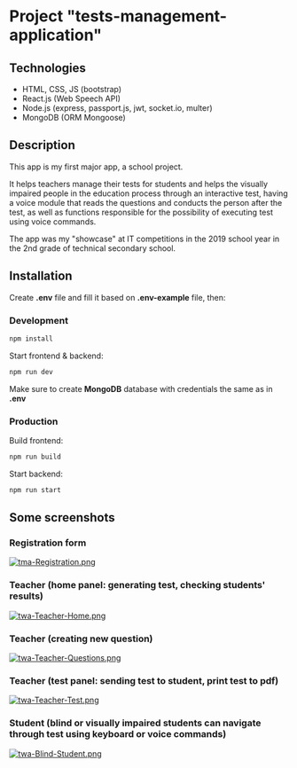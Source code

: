 # Project "tests-management-application"

## Technologies

- HTML, CSS, JS (bootstrap)
- React.js (Web Speech API)
- Node.js (express, passport.js, jwt, socket.io, multer)
- MongoDB (ORM Mongoose)

## Description

This app is my first major app, a school project.

It helps teachers manage their tests for students and helps the visually impaired people in the education process through an interactive test, having a voice module that reads the questions and conducts the person after the test, as well as functions responsible for the possibility of executing test using voice commands.

The app was my "showcase" at IT competitions in the 2019 school year in the 2nd grade of technical secondary school.

## Installation

Create **.env** file and fill it based on **.env-example** file, then:

### Development

```bash
npm install
```
Start frontend & backend: 
```bash
npm run dev
```

Make sure to create **MongoDB** database with credentials the same as in **.env**

### Production

Build frontend: 
```bash
npm run build
```
Start backend: 
```bash
npm run start
```

## Some screenshots

### Registration form
[![tma-Registration.png](https://i.postimg.cc/W1MhVX43/tma-Registration.png)](https://postimg.cc/Snxy7LCF)

### Teacher (home panel: generating test, checking students' results)
[![twa-Teacher-Home.png](https://i.postimg.cc/BvjZ6pSH/twa-Teacher-Home.png)](https://postimg.cc/cKNGkQ8L)

### Teacher (creating new question)
[![twa-Teacher-Questions.png](https://i.postimg.cc/Y9sW0RmW/twa-Teacher-Questions.png)](https://postimg.cc/njqzwv2F)

### Teacher (test panel: sending test to student, print test to pdf)
[![twa-Teacher-Test.png](https://i.postimg.cc/ZYC2Cqdk/twa-Teacher-Test.png)](https://postimg.cc/fkQBPDC5)

### Student (blind or visually impaired students can navigate through test using keyboard or voice commands)
[![twa-Blind-Student.png](https://i.postimg.cc/L6RHffBY/twa-Blind-Student.png)](https://postimg.cc/LhCKFJW2)
